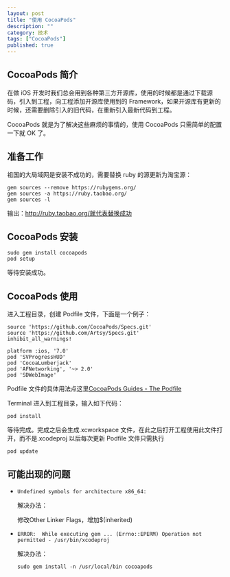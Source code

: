 ```yaml
---
layout: post
title: "使用 CocoaPods"
description: ""
category: 技术
tags: ["CocoaPods"]
published: true
---
```


## CocoaPods 简介 ##

在做 iOS 开发时我们总会用到各种第三方开源库，使用的时候都是通过下载源码，引入到工程，向工程添加开源库使用到的 Framework，如果开源库有更新的时候，还需要删除引入的旧代码，在重新引入最新代码到工程。

CocoaPods 就是为了解决这些麻烦的事情的，使用 CocoaPods 只需简单的配置一下就 OK 了。

## 准备工作 ##

祖国的大局域网是安装不成功的，需要替换 ruby 的源更新为淘宝源：

<pre><code class="language-bash">gem sources --remove https://rubygems.org/
gem sources -a https://ruby.taobao.org/
gem sources -l</code></pre>

输出：http://ruby.taobao.org/就代表替换成功

## CocoaPods 安装 ##

<pre><code class="language-bash">sudo gem install cocoapods
pod setup</code></pre>

等待安装成功。

## CocoaPods 使用 ##

进入工程目录，创建 Podfile 文件，下面是一个例子：

<pre><code class="language-bash">source 'https://github.com/CocoaPods/Specs.git'
source 'https://github.com/Artsy/Specs.git'
inhibit_all_warnings!

platform :ios, '7.0'
pod 'SVProgressHUD'
pod 'CocoaLumberjack'
pod 'AFNetworking', '~> 2.0'
pod 'SDWebImage'</code></pre>

Podfile 文件的具体用法点这里[CocoaPods Guides - The Podfile](http://guides.cocoapods.org/using/the-podfile.html)

Terminal 进入到工程目录，输入如下代码：

<pre><code class="language-bash">pod install</code></pre>

等待完成。完成之后会生成.xcworkspace 文件，在此之后打开工程使用此文件打开，而不是.xcodeproj 以后每次更新 Podfile 文件只需执行

<pre><code class="language-bash">pod update</code></pre>

## 可能出现的问题 ##

*	`Undefined symbols for architecture x86_64:`

	解决办法：

	修改Other Linker Flags，增加$(inherited)

*	`ERROR:  While executing gem ... (Errno::EPERM)
    Operation not permitted - /usr/bin/xcodeproj`


	解决办法：

	<pre><code class="language-bash">sudo gem install -n /usr/local/bin cocoapods</code></pre>

